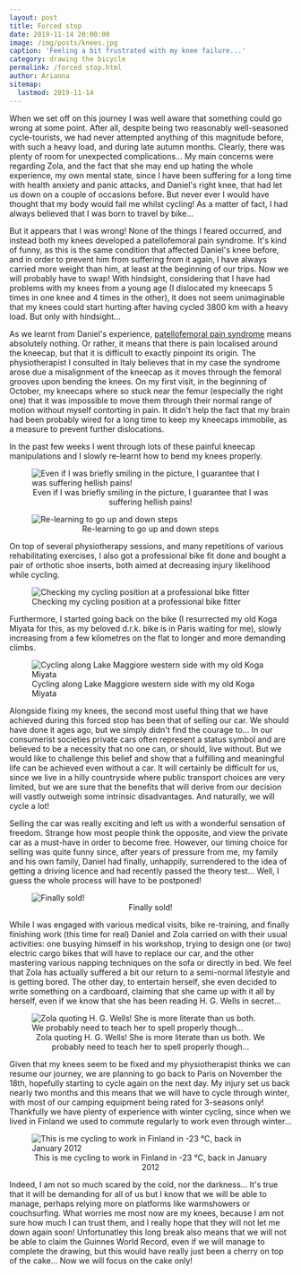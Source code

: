 ```yaml
---
layout: post
title: Forced stop
date: 2019-11-14 20:00:00
image: /img/posts/knees.jpg
caption: 'Feeling a bit frustrated with my knee failure...'
category: drawing the bicycle
permalink: /forced stop.html
author: Arianna
sitemap:
  lastmod: 2019-11-14
---
```


When we set off on this journey I was well aware that something could go wrong at some point. After all, despite being two reasonably well-seasoned cycle-tourists, we had never attempted anything of this magnitude before, with such a heavy load, and during late autumn months. Clearly, there was plenty of room for unexpected complications... My main concerns were regarding Zola, and the fact that she may end up hating the whole experience, my own mental state, since I have been suffering for a long time with health anxiety and panic attacks, and Daniel's right knee, that had let us down on a couple of occasions before. But never ever I would have thought that my body would fail me whilst cycling! As a matter of fact, I had always believed that I was born to travel by bike...  

But it appears that I was wrong! None of the things I feared occurred, and instead both my knees developed a patellofemoral pain syndrome. It's kind of funny, as this is the same condition that affected Daniel's knee before, and in order to prevent him from suffering from it again, I have always carried more weight than him, at least at the beginning of our trips. Now we will probably have to swap! With hindsight, considering that I have had problems with my knees from a young age (I dislocated my kneecaps 5 times in one knee and 4 times in the other), it does not seem unimaginable that my knees could start hurting after having cycled 3800 km with a heavy load. But only with hindsight... 

As we learnt from Daniel's experience, <a class="special" href="https://en.wikipedia.org/wiki/Patellofemoral_pain_syndrome">patellofemoral pain syndrome</a> means absolutely nothing. Or rather, it means that there is pain localised around the kneecap, but that it is difficult to exactly pinpoint its origin. The physiotherapist I consulted in Italy believes that in my case the syndrome arose due a misalignment of the kneecap as it moves through the femoral grooves upon bending the knees. On my first visit, in the beginning of October, my kneecaps where so stuck near the femur (especially the right one) that it was impossible to move them through their normal range of motion without myself contorting in pain. It didn't help the fact that my brain had been probably wired for a long time to keep my kneecaps immobile, as a measure to prevent further dislocations.  

In the past few weeks I went through lots of these painful kneecap manipulations and I slowly re-learnt how to bend my knees properly. 

<div id="vertical_image">
<figure>
<img class="img-responsive center-block" src=" /img/posts/fisio.jpg"alt="Even if I was briefly smiling in the picture, I guarantee that I was suffering hellish pains!">
<figcaption style="text-align: center;">Even if I was briefly smiling in the picture, I guarantee that I was suffering hellish pains!</figcaption>
</figure><p></p>
</div>

<div id="vertical_image">
<figure>
<img class="img-responsive center-block" src=" /img/posts/fisio2.jpg" alt="Re-learning to go up and down steps">
<figcaption style="text-align: center;">Re-learning to go up and down steps</figcaption>
</figure><p></p>
</div>

On top of several physiotherapy sessions, and many repetitions of various rehabilitating exercises, I also got a professional bike fit done and bought a pair of orthotic shoe inserts, both aimed at decreasing injury likelihood while cycling.  

<figure>
<img class="img-responsive center-block" src=" /img/posts/bike-fit.jpg" alt="Checking my cycling position at a professional bike fitter">
<figcaption>Checking my cycling position at a professional bike fitter</figcaption>
</figure><p></p>

Furthermore, I started going back on the bike (I resurrected my old Koga Miyata for this, as my beloved d.r.k. bike is in Paris waiting for me), slowly increasing from a few kilometres on the flat to longer and more demanding climbs.   

<figure>
<img class="img-responsive center-block" src=" /img/posts/lago-maggiore.jpg" alt="Cycling along Lake Maggiore western side with my old Koga Miyata">
<figcaption>Cycling along Lake Maggiore western side with my old Koga Miyata</figcaption>
</figure><p></p>

Alongside fixing my knees, the second most useful thing that we have achieved during this forced stop has been that of selling our car. We should have done it ages ago, but we simply didn't find the courage to... In our consumerist societies private cars often represent a status symbol and are believed to be a necessity that no one can, or should, live without. But we would like to challenge this belief and show that a fulfilling and meaningful life can be achieved even without a car. It will certainly be difficult for us, since we live in a hilly countryside where public transport choices are very limited, but we are sure that the benefits that will derive from our decision will vastly outweigh some intrinsic disadvantages. And naturally, we will cycle a lot!

Selling the car was really exciting and left us with a wonderful sensation of freedom. Strange how most people think the opposite, and view the private car as a must-have in order to become free. However, our timing choice for selling was quite funny since, after years of pressure from me, my family and his own family, Daniel had finally, unhappily, surrendered to the idea of getting a driving licence and had recently passed the theory test... Well, I guess the whole process will have to be postponed!

<div id="vertical_image">
<figure>
<img class="img-responsive center-block" src=" /img/posts/car.jpg" alt="Finally sold!">
<figcaption style="text-align: center;">Finally sold!</figcaption>
</figure><p></p>
</div>

While I was engaged with various medical visits, bike re-training, and finally finishing work (this time for real) Daniel and Zola carried on with their usual activities: one busying himself in his workshop, trying to design one (or two) electric cargo bikes that will have to replace our car, and the other mastering various napping techniques on the sofa or directly in bed. We feel that Zola has actually suffered a bit our return to a semi-normal lifestyle and is getting bored. The other day, to entertain herself, she even decided to write something on a cardboard, claiming that she came up with it all by herself, even if we know that she has been reading H. G. Wells in secret...    

<div id="vertical_image">
<figure>
<img class="img-responsive center-block" src=" /img/posts/zola-sign.jpg" alt="Zola quoting H. G. Wells! She is more literate than us both. We probably need to teach her to spell properly though...">
<figcaption style="text-align: center;">Zola quoting H. G. Wells! She is more literate than us both. We probably need to teach her to spell properly though...</figcaption>
</figure><p></p>
</div>

Given that my knees seem to be fixed and my physiotherapist thinks we can resume our journey, we are planning to go back to Paris on November the 18th, hopefully starting to cycle again on the next day. My injury set us back nearly two months and this means that we will have to cycle through winter, with most of our camping equipment being rated for 3-seasons only! Thankfully we have plenty of experience with winter cycling, since when we lived in Finland we used to commute regularly to work even through winter...

<div id="vertical_image">
<figure>
<img class="img-responsive center-block" src=" /img/posts/finland.jpg"alt="This is me cycling to work in Finland in -23 °C, back in January 2012">
<figcaption style="text-align: center;">This is me cycling to work in Finland in -23 °C, back in January 2012</figcaption>
</figure><p></p>
</div>

Indeed, I am not so much scared by the cold, nor the darkness... It's true that it will be demanding for all of us but I know that we will be able to manage, perhaps relying more on platforms like warmshowers or couchsurfing. What worries me most now are my knees, because I am not sure how much I can trust them, and I really hope that they will not let me down again soon! Unfortunatley this long break also means that we will not be able to claim the Guinnes World Record, even if we will manage to complete the drawing, but this would have really just been a cherry on top of the cake... Now we will focus on the cake only!      




